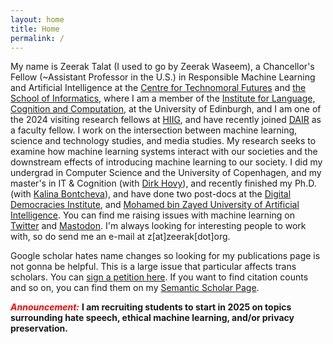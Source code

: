 ```yaml
---
layout: home
title: Home
permalink: /
---
```


My name is Zeerak Talat (I used to go by Zeerak Waseem), a Chancellor's Fellow (~Assistant Professor in the U.S.) in Responsible Machine Learning and Artificial Intelligence at the [Centre for Technomoral Futures](http://technomoralfutures.uk) and [the School of Informatics](https://informatics.ed.ac.uk), where I am a member of the [Institute for Language, Cognition and Computation](https://web.inf.ed.ac.uk/ilcc), at the University of Edinburgh, and I am one of the 2024 visiting research fellows at [HIIG](https://hiig.de/), and have recently joined [DAIR](https://www.dair-institute.org) as a faculty fellow.
I work on the intersection between machine learning, science and technology studies, and media studies.
My research seeks to examine how machine learning systems interact with our societies and the downstream effects of introducing machine learning to our society.
I did my undergrad in Computer Science and the University of Copenhagen, and my master's in IT & Cognition (with [Dirk Hovy](dirkhovy.com)), and recently finished my Ph.D. (with [Kalina Bontcheva](https://www.sheffield.ac.uk/dcs/people/academic/kalina-bontcheva)), and have done two post-docs at the [Digital Democracies Institute](https://digitaldemocracies.org), and [Mohamed bin Zayed University of Artificial Intelligence](mbzuai.ac.ae).
You can find me raising issues with machine learning on [Twitter](https://twitter.com/ZeerakTalat) and [Mastodon](https://mastodon.social/@zeerak).
I'm always looking for interesting people to work with, so do send me an e-mail at z[at]zeerak[dot]org.

Google scholar hates name changes so looking for my publications page is not gonna be helpful. This is a large issue that particular affects trans scholars. You can [sign a petition here](https://scholar.hasfailed.us/). If you want to find citation counts and so on, you can find them on my [Semantic Scholar Page](https://www.semanticscholar.org/author/Zeerak-Talat/2138053020).

<em><strong><font color="red">Announcement:</font></strong></em> <b>I am recruiting students to start in 2025 on topics surrounding hate speech, ethical machine learning, and/or privacy preservation.</b>
